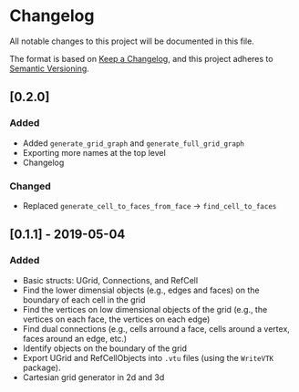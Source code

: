 # Changelog
All notable changes to this project will be documented in this file.

The format is based on [Keep a Changelog](https://keepachangelog.com/en/1.0.0/),
and this project adheres to [Semantic Versioning](https://semver.org/spec/v2.0.0.html).

## [0.2.0]
### Added
- Added `generate_grid_graph` and `generate_full_grid_graph`
- Exporting more names at the top level
- Changelog

### Changed
- Replaced `generate_cell_to_faces_from_face` -> `find_cell_to_faces`

## [0.1.1] - 2019-05-04
### Added
- Basic structs: UGrid, Connections, and RefCell
- Find the lower dimensial objects (e.g., edges and faces) on the boundary of each cell in the grid
- Find the vertices on low dimensional objects of the grid (e.g., the vertices on each face, the vertices on each edge)
- Find dual connections (e.g., cells arround a face, cells around a vertex, faces around an edge, etc.)
- Identify objects on the boundary of the grid
- Export UGrid and RefCellObjects into `.vtu` files (using the `WriteVTK` package).
- Cartesian grid generator in 2d and 3d
